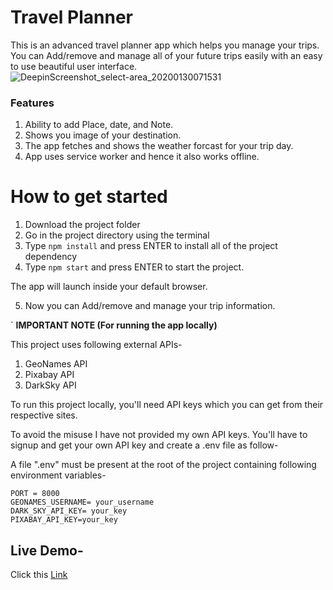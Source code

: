 # Travel Planner

This is an advanced travel planner app which helps you manage your trips. You can Add/remove and manage all of your future trips easily with an easy to use beautiful user interface.
![DeepinScreenshot_select-area_20200130071531](https://user-images.githubusercontent.com/28767301/73412963-629a6c00-4330-11ea-83b1-92c4dc8d7d50.png)

### Features

1. Ability to add Place, date, and Note.
2. Shows you image of your destination.
3. The app fetches and shows the weather forcast for your trip day.
4. App uses service worker and hence it also works offline.

# How to get started

1. Download the project folder
2. Go in the project directory using the terminal
3. Type ``` npm install ``` and press ENTER to install all of the project dependency
4. Type ``` npm start ``` and press ENTER to start the project.

The app will launch inside your default browser.

5. Now you can Add/remove and manage your trip information.

`
**IMPORTANT NOTE (For running the app locally)**

This project uses following external APIs-
1. GeoNames API
2. Pixabay API
3. DarkSky API

To run this project locally, you'll need API keys which you can get from their respective sites.

To avoid the misuse I have not provided my own API keys. You'll have to signup and get your own API key and create a .env file as follow-

A file ".env" must be present at the root of the project containing following environment variables-

```
PORT = 8000
GEONAMES_USERNAME= your_username
DARK_SKY_API_KEY= your_key
PIXABAY_API_KEY=your_key
```

## Live Demo-

Click this [Link](https://trip-manager-app.herokuapp.com/)
